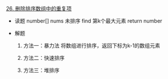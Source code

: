 [26. 删除排序数组中的重复项](https://leetcode-cn.com/problems/remove-duplicates-from-sorted-array/)

- 读题
    number[] nums 未排序
    find 第k个最大元素
    return number

- 解题 
    1. 方法一：暴力法
    将数组进行排序，返回下标为k-1的数组元素

    2. 方法二：快速排序

    3. 方法三：堆排序